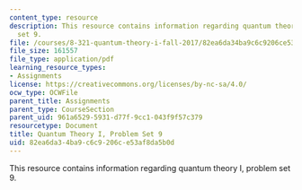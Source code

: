 ```yaml
---
content_type: resource
description: This resource contains information regarding quantum theory I, problem
  set 9.
file: /courses/8-321-quantum-theory-i-fall-2017/82ea6da34ba9c6c9206ce53af8da5b0d_MIT8_321F17_Pset9.pdf
file_size: 161557
file_type: application/pdf
learning_resource_types:
- Assignments
license: https://creativecommons.org/licenses/by-nc-sa/4.0/
ocw_type: OCWFile
parent_title: Assignments
parent_type: CourseSection
parent_uid: 961a6529-5931-d77f-9cc1-043f9f57c379
resourcetype: Document
title: Quantum Theory I, Problem Set 9
uid: 82ea6da3-4ba9-c6c9-206c-e53af8da5b0d
---
```

This resource contains information regarding quantum theory I, problem set 9.
